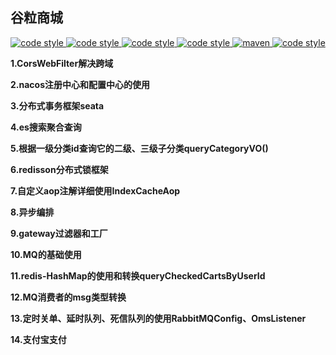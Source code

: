 ## 谷粒商城

<p align="center">
  <a href="https://gitee.com/itxinfei">
    <img alt="code style" src="https://img.shields.io/badge/心飞为你飞-https%3A%2F%2Fgitee.com%2Fitxinfei-green">
  </a> 
  <a href="https://qm.qq.com/cgi-bin/qm/qr?k=9yLlyD1dRBL97xmBKw43zRt0-6xg8ohb&jump_from=webapi">
    <img alt="code style" src="https://img.shields.io/badge/QQ群-863662849-red">
  </a> 
  <a href="http://mail.qq.com/cgi-bin/qm_share?t=qm_mailme&email=f0hLSE9OTkdHTT8ODlEcEBI">
    <img alt="code style" src="https://img.shields.io/badge/mail-747011882@qq.com-red">
  </a> 

  <a href=" ">
    <img alt="code style" src="https://img.shields.io/badge/JDK-1.8%2B-brightgreen">
  </a> 
  <a href=" ">
    <img alt="maven" src="https://img.shields.io/badge/maven-3.6.3%2B-yellowgreen">
  </a>
  <a href=" ">
    <img alt="code style" src="https://img.shields.io/badge/license-Apache-green">
  </a> 
</p>

**1.CorsWebFilter解决跨域**

**2.nacos注册中心和配置中心的使用**

**3.分布式事务框架seata**

**4.es搜索聚合查询**

**5.根据一级分类id查询它的二级、三级子分类queryCategoryVO()**

**6.redisson分布式锁框架**

**7.自定义aop注解详细使用IndexCacheAop**

**8.异步编排**

**9.gateway过滤器和工厂**

**10.MQ的基础使用**

**11.redis-HashMap的使用和转换queryCheckedCartsByUserId**

**12.MQ消费者的msg类型转换**

**13.定时关单、延时队列、死信队列的使用RabbitMQConfig、OmsListener**

**14.支付宝支付**



